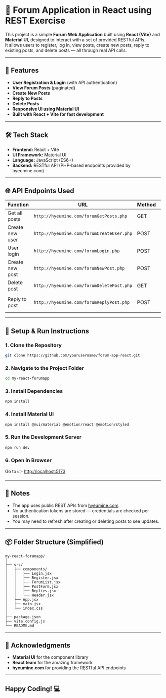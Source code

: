 # 💬 Forum Application in React using REST Exercise

This project is a simple **Forum Web Application** built using **React (Vite)** and **Material UI**, designed to interact with a set of provided RESTful APIs.  
It allows users to register, log in, view posts, create new posts, reply to existing posts, and delete posts — all through real API calls.

---

## 🧩 Features

- **User Registration & Login** (with API authentication)  
- **View Forum Posts** (paginated)  
- **Create New Posts**  
- **Reply to Posts**  
- **Delete Posts**  
- **Responsive UI using Material UI**  
- **Built with React + Vite for fast development**

---

## 🛠 Tech Stack

- **Frontend:** React + Vite  
- **UI Framework:** Material UI  
- **Language:** JavaScript (ES6+)  
- **Backend:** RESTful API (PHP-based endpoints provided by hyeumine.com)

---

## 🌐 API Endpoints Used

| Function | URL | Method | Parameters |
|-----------|------|---------|-------------|
| Get all posts | `http://hyeumine.com/forumGetPosts.php` | GET | `page` |
| Create new user | `http://hyeumine.com/forumCreateUser.php` | POST | `username`, `password` |
| User login | `http://hyeumine.com/forumLogin.php` | POST | `username`, `password` |
| Create new post | `http://hyeumine.com/forumNewPost.php` | POST | `id`, `post` |
| Delete post | `http://hyeumine.com/forumDeletePost.php` | GET | `id` |
| Reply to post | `http://hyeumine.com/forumReplyPost.php` | POST | `user_id`, `post_id`, `reply` |

---

## 🚀 Setup & Run Instructions

### 1. Clone the Repository
```bash
git clone https://github.com/yourusername/forum-app-react.git
```

### 2. Navigate to the Project Folder
```bash
cd my-react-forumapp
```

### 3. Install Dependencies
```bash
npm install
```

### 4. Install Material UI
```bash
npm install @mui/material @emotion/react @emotion/styled
```

### 5. Run the Development Server
```bash
npm run dev
```

### 6. Open in Browser
Go to 👉 [http://localhost:5173](http://localhost:5173)

---

## 🧠 Notes
- The app uses public REST APIs from [hyeumine.com](http://hyeumine.com).  
- No authentication tokens are stored — credentials are checked per session.  
- You may need to refresh after creating or deleting posts to see updates.

---

## 📦 Folder Structure (Simplified)
```
my-react-forumapp/
│
├── src/
│   ├── components/
│   │   ├── Login.jsx
│   │   ├── Register.jsx
│   │   ├── ForumList.jsx
│   │   ├── PostForm.jsx
│   │   ├── Replies.jsx
│   │   └── Header.jsx
│   ├── App.jsx
│   ├── main.jsx
│   └── index.css
│
├── package.json
├── vite.config.js
└── README.md
```

---

## 🙏 Acknowledgments

- **Material UI** for the component library  
- **React team** for the amazing framework  
- **hyeumine.com** for providing the RESTful API endpoints  

---

## Happy Coding! 💻
